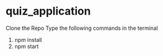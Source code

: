 # quiz_application

Clone the Repo
Type the following commands in the terminal
 1. npm install
 2. npm start
